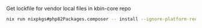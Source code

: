 
Get lockfile for vendor local files in kbin-core repo
``` bash
nix run nixpkgs#php82Packages.composer -- install --ignore-platform-req=ext-amqp --ignore-platform-req=ext-redis
```
